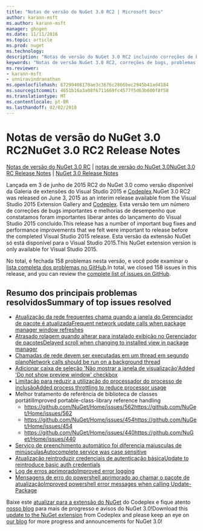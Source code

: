 ```yaml
---
title: "Notas de versão do NuGet 3.0 RC2 | Microsoft Docs"
author: karann-msft
ms.author: karann-msft
manager: ghogen
ms.date: 11/11/2016
ms.topic: article
ms.prod: nuget
ms.technology: 
description: "Notas de versão do NuGet 3.0 RC2 incluindo correções de bugs, problemas conhecidos, recursos adicionados e DCRs."
keywords: "Notas de versão NuGet 3.0 RC2, correções de bugs, problemas conhecidos, adicionaram recursos, DCRs"
ms.reviewer:
- karann-msft
- unniravindranathan
ms.openlocfilehash: 67299408170ae3c3676c2866bec2945b41ad4184
ms.sourcegitcommit: 4651b16a3a08f6711669fc4577f5d63b600f8f58
ms.translationtype: MT
ms.contentlocale: pt-BR
ms.lasthandoff: 02/02/2018
---
```

# <a name="nuget-30-rc2-release-notes"></a><span data-ttu-id="f70ed-104">Notas de versão do NuGet 3.0 RC2</span><span class="sxs-lookup"><span data-stu-id="f70ed-104">NuGet 3.0 RC2 Release Notes</span></span>

<span data-ttu-id="f70ed-105">[Notas de versão do NuGet 3.0 RC](../release-notes/nuget-3.0-RC.md) | [notas de versão do NuGet 3.0](../release-notes/nuget-3.0.0.md)</span><span class="sxs-lookup"><span data-stu-id="f70ed-105">[NuGet 3.0 RC Release Notes](../release-notes/nuget-3.0-RC.md) | [NuGet 3.0 Release Notes](../release-notes/nuget-3.0.0.md)</span></span>

<span data-ttu-id="f70ed-106">Lançada em 3 de junho de 2015 RC2 do NuGet 3.0 como versão disponível da Galeria de extensões do Visual Studio 2015 e [Codeplex](https://nuget.codeplex.com/releases/view/615507).</span><span class="sxs-lookup"><span data-stu-id="f70ed-106">NuGet 3.0 RC2 was released on June 3, 2015 as an interim release available from the Visual Studio 2015 Extension Gallery and [Codeplex](https://nuget.codeplex.com/releases/view/615507).</span></span> <span data-ttu-id="f70ed-107">Esta versão tem um número de correções de bugs importantes e melhorias de desempenho que constatamos foram importantes liberar antes do lançamento do Visual Studio 2015 concluído.</span><span class="sxs-lookup"><span data-stu-id="f70ed-107">This release has a number of important bug fixes and performance improvements that we felt were important to release before the completed Visual Studio 2015 release.</span></span> <span data-ttu-id="f70ed-108">Esta versão da extensão NuGet só está disponível para o Visual Studio 2015.</span><span class="sxs-lookup"><span data-stu-id="f70ed-108">This NuGet extension version is only available for Visual Studio 2015.</span></span>

<span data-ttu-id="f70ed-109">No total, é fechada 158 problemas nesta versão, e você pode examinar o [lista completa dos problemas no GitHub](https://github.com/NuGet/Home/issues?utf8=%E2%9C%93&q=is%3Aclosed+milestone%3A3.0.0-RTM+sort%3Aupdated-asc+updated%3A%3C%3D2015-06-01).</span><span class="sxs-lookup"><span data-stu-id="f70ed-109">In total, we closed 158 issues in this release, and you can review the [complete list of issues on GitHub](https://github.com/NuGet/Home/issues?utf8=%E2%9C%93&q=is%3Aclosed+milestone%3A3.0.0-RTM+sort%3Aupdated-asc+updated%3A%3C%3D2015-06-01).</span></span>

## <a name="summary-of-top-issues-resolved"></a><span data-ttu-id="f70ed-110">Resumo dos principais problemas resolvidos</span><span class="sxs-lookup"><span data-stu-id="f70ed-110">Summary of top issues resolved</span></span>

* [<span data-ttu-id="f70ed-111">Atualização da rede frequentes chama quando a janela do Gerenciador de pacote é atualizada</span><span class="sxs-lookup"><span data-stu-id="f70ed-111">Frequent network update calls when package manager window refreshes</span></span>](https://github.com/NuGet/Home/issues/515)
* [<span data-ttu-id="f70ed-112">Atrasado rolagem quando alterar para instalado exibição no Gerenciador de pacotes</span><span class="sxs-lookup"><span data-stu-id="f70ed-112">Delayed scroll when changing to installed view in package manager</span></span>](https://github.com/NuGet/Home/issues/519)
* [<span data-ttu-id="f70ed-113">Chamadas de rede devem ser executadas em um thread em segundo plano</span><span class="sxs-lookup"><span data-stu-id="f70ed-113">Network calls should be run on a background thread</span></span>](https://github.com/NuGet/Home/issues/516)
* [<span data-ttu-id="f70ed-114">Adicionar caixa de seleção 'Não mostrar a janela de visualização'</span><span class="sxs-lookup"><span data-stu-id="f70ed-114">Added 'Do not show preview window' checkbox</span></span>](https://github.com/NuGet/Home/issues/566)
* [<span data-ttu-id="f70ed-115">Limitação para reduzir a utilização do processador do processo de inclusão</span><span class="sxs-lookup"><span data-stu-id="f70ed-115">Added process throttling to reduce processor usage</span></span>](https://github.com/NuGet/Home/issues/356)
* <span data-ttu-id="f70ed-116">Melhor tratamento de referência de biblioteca de classes portátil</span><span class="sxs-lookup"><span data-stu-id="f70ed-116">Improved portable-class-library reference handling</span></span>
    * [<span data-ttu-id="f70ed-117">https://github.com/NuGet/Home/issues/562</span><span class="sxs-lookup"><span data-stu-id="f70ed-117">https://github.com/NuGet/Home/issues/562</span></span>](https://github.com/NuGet/Home/issues/562)
    * [<span data-ttu-id="f70ed-118">https://github.com/NuGet/Home/issues/454</span><span class="sxs-lookup"><span data-stu-id="f70ed-118">https://github.com/NuGet/Home/issues/454</span></span>](https://github.com/NuGet/Home/issues/454)
    * [<span data-ttu-id="f70ed-119">https://github.com/NuGet/Home/issues/440</span><span class="sxs-lookup"><span data-stu-id="f70ed-119">https://github.com/NuGet/Home/issues/440</span></span>](https://github.com/NuGet/Home/issues/440)
* [<span data-ttu-id="f70ed-120">Serviço de preenchimento automático foi diferencia maiusculas de minúsculas</span><span class="sxs-lookup"><span data-stu-id="f70ed-120">Autocomplete service was case sensitive</span></span>](https://github.com/NuGet/Home/issues/198)
* [<span data-ttu-id="f70ed-121">Atualização reintroduzir credenciais de autenticação básica</span><span class="sxs-lookup"><span data-stu-id="f70ed-121">Update to reintroduce basic auth credentials</span></span>](https://github.com/NuGet/Home/issues/456)
* [<span data-ttu-id="f70ed-122">Log de erros aprimorado</span><span class="sxs-lookup"><span data-stu-id="f70ed-122">Improved error logging</span></span>](https://github.com/NuGet/Home/issues/407)
* [<span data-ttu-id="f70ed-123">Mensagens de erro do powershell aprimorado ao chamar o pacote de atualização</span><span class="sxs-lookup"><span data-stu-id="f70ed-123">Improved powershell error messages when calling Update-Package</span></span>](https://github.com/NuGet/Home/issues/5)

<span data-ttu-id="f70ed-124">Baixe este [atualizar para a extensão do NuGet](https://nuget.codeplex.com/releases/view/615507) do Codeplex e fique atento [nosso blog](http://blog.nuget.org) para mais de progresso e avisos do NuGet 3.0!</span><span class="sxs-lookup"><span data-stu-id="f70ed-124">Download this [update to the NuGet extension](https://nuget.codeplex.com/releases/view/615507) from Codeplex and please keep an eye on [our blog](http://blog.nuget.org) for more progress and announcements for NuGet 3.0!</span></span>